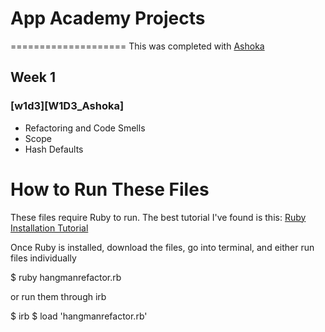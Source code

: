 # App Academy Projects
====================
This was completed with [Ashoka](https://github.com/thissaysnothing)

## Week 1
### [w1d3][W1D3_Ashoka]
* Refactoring and Code Smells
* Scope
* Hash Defaults

# How to Run These Files
These files require Ruby to run. The best tutorial I've found is this: [Ruby Installation Tutorial](http://installrails.com/steps)

Once Ruby is installed, download the files, go into terminal, and either run files individually

$ ruby hangmanrefactor.rb

or run them through irb

$ irb
$ load 'hangmanrefactor.rb'
